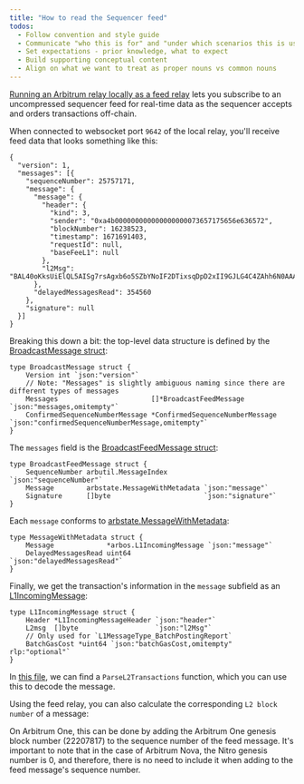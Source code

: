 ```yaml
---
title: "How to read the Sequencer feed"
todos:
  - Follow convention and style guide
  - Communicate "who this is for" and "under which scenarios this is useful".
  - Set expectations - prior knowledge, what to expect
  - Build supporting conceptual content
  - Align on what we want to treat as proper nouns vs common nouns
---
```


[Running an Arbitrum relay locally as a feed relay](/node-running/how-tos/running-a-feed-relay.mdx) lets you subscribe to an uncompressed sequencer feed for real-time data as the sequencer accepts and orders transactions off-chain.

When connected to websocket port `9642` of the local relay, you'll receive feed data that looks something like this:

```
{
  "version": 1,
  "messages": [{
    "sequenceNumber": 25757171,
    "message": {
      "message": {
        "header": {
          "kind": 3,
          "sender": "0xa4b000000000000000000073657175656e636572",
          "blockNumber": 16238523,
          "timestamp": 1671691403,
          "requestId": null,
          "baseFeeL1": null
        },
        "l2Msg": "BAL40oKksUiElQL5AISg7rsAgxb6o5SZbYNoIF2DTixsqDpD2xII9GJLG4C4ZAhh6N0AAAAAAAAAAAAAAAC7EQiq1R1VYgL3/oXgvD921hYRyAAAAAAAAAAAAAAAAAAAAAAAAAAAAAAAAAAAAAAAAAABAAAAAAAAAAAAAAAAAAAAAAAAAAAAAAAAAAAAAAAAAArAAaAkebuEnSAUvrWVBGTxA7W+ZMNn5uyLlbOH7Nrs0bYOv6AOxQPqAo2UB0Z7vqlugjn+BUl0drDcWejBfDiPEC6jQA=="
      },
      "delayedMessagesRead": 354560
    },
    "signature": null
  }]
}
```

Breaking this down a bit: the top-level data structure is defined by the [BroadcastMessage struct](https://github.com/OffchainLabs/nitro/blob/9b1e622102fa2bebfd7dffd327be19f8881f1467/broadcaster/broadcaster.go#L42):


```
type BroadcastMessage struct {
	Version int `json:"version"`
	// Note: "Messages" is slightly ambiguous naming since there are different types of messages
	Messages                       []*BroadcastFeedMessage         `json:"messages,omitempty"`
	ConfirmedSequenceNumberMessage *ConfirmedSequenceNumberMessage `json:"confirmedSequenceNumberMessage,omitempty"`
}
```

The `messages` field is the [BroadcastFeedMessage struct](https://github.com/OffchainLabs/nitro/blob/9b1e622102fa2bebfd7dffd327be19f8881f1467/broadcaster/broadcaster.go#L49):

```
type BroadcastFeedMessage struct {
	SequenceNumber arbutil.MessageIndex         `json:"sequenceNumber"`
	Message        arbstate.MessageWithMetadata `json:"message"`
	Signature      []byte                       `json:"signature"`
}
```

Each `message` conforms to [arbstate.MessageWithMetadata](https://github.com/OffchainLabs/nitro/blob/a05f768d774f60468a58a6a94fcc1be18e4d8fae/arbstate/inbox.go#L42):

```
type MessageWithMetadata struct {
	Message             *arbos.L1IncomingMessage `json:"message"`
	DelayedMessagesRead uint64                   `json:"delayedMessagesRead"`
}
```

Finally, we get the transaction's information in the `message` subfield as an [L1IncomingMessage](https://github.com/OffchainLabs/nitro/blob/9b1e622102fa2bebfd7dffd327be19f8881f1467/arbos/incomingmessage.go#L61):

```
type L1IncomingMessage struct {
	Header *L1IncomingMessageHeader `json:"header"`
	L2msg  []byte                   `json:"l2Msg"`
	// Only used for `L1MessageType_BatchPostingReport`
	BatchGasCost *uint64 `json:"batchGasCost,omitempty" rlp:"optional"`
}
```

In [this file](https://github.com/OffchainLabs/nitro/blob/9b1e622102fa2bebfd7dffd327be19f8881f1467/arbos/incomingmessage.go#L227), we can find a `ParseL2Transactions` function, which you can use this to decode the message.


Using the feed relay, you can also calculate the corresponding `L2 block number` of a message:

On Arbitrum One, this can be done by adding the Arbitrum One genesis block number (22207817) to the sequence number of the feed message. It's important to note that in the case of Arbitrum Nova, the Nitro genesis number is 0, and therefore, there is no need to include it when adding to the feed message's sequence number.